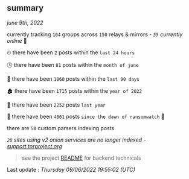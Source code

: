 
## summary
_june 9th, 2022_

currently tracking `104` groups across `150` relays & mirrors - _`55` currently online_ 📡

⏲ there have been `2` posts within the `last 24 hours`

🕓 there have been `81` posts within the `month of june`

📅 there have been `1060` posts within the `last 90 days`

🏚 there have been `1715` posts within the `year of 2022`

🚀 there have been `2252` posts `last year`

🦕 there have been `4001` posts `since the dawn of ransomwatch` 🐣

there are `50` custom parsers indexing posts

_`20` sites using v2 onion services are no longer indexed - [support.torproject.org](https://support.torproject.org/onionservices/v2-deprecation/)_

> see the project [README](https://github.com/jmousqueton/ransomwatch#readme) for backend technicals



Last update : _Thursday 09/06/2022 19:55:02 (UTC)_


